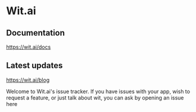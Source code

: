 # Wit.ai

## Documentation
https://wit.ai/docs

## Latest updates
https://wit.ai/blog

Welcome to Wit.ai's issue tracker. If you have issues with your app, wish to request a feature, or just talk about wit, you can ask by opening an issue here

